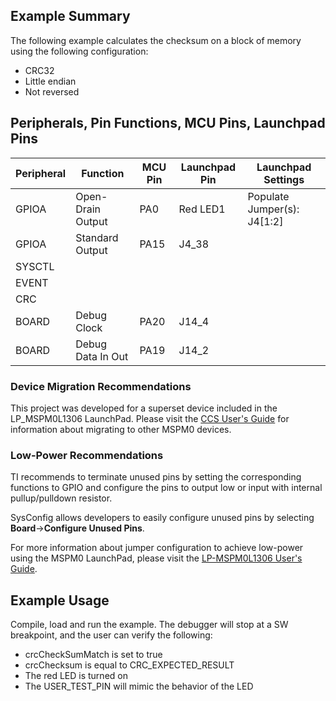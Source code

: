 ## Example Summary
The following example calculates the checksum on a block of memory using the
following configuration:
- CRC32
- Little endian
- Not reversed

## Peripherals, Pin Functions, MCU Pins, Launchpad Pins
| Peripheral | Function | MCU Pin | Launchpad Pin | Launchpad Settings |
| --- | --- | --- | --- | --- |
| GPIOA | Open-Drain Output | PA0 | Red LED1 | Populate Jumper(s): J4[1:2] |
| GPIOA | Standard Output | PA15 | J4_38 |  |
| SYSCTL |  |  |  |  |
| EVENT |  |  |  |  |
| CRC |  |  |  |  |
| BOARD | Debug Clock | PA20 | J14_4 |  |
| BOARD | Debug Data In Out | PA19 | J14_2 |  |

### Device Migration Recommendations
This project was developed for a superset device included in the LP_MSPM0L1306 LaunchPad. Please
visit the [CCS User's Guide](https://software-dl.ti.com/msp430/esd/MSPM0-SDK/latest/docs/english/tools/ccs_ide_guide/doc_guide/doc_guide-srcs/ccs_ide_guide.html#sysconfig-project-migration)
for information about migrating to other MSPM0 devices.

### Low-Power Recommendations
TI recommends to terminate unused pins by setting the corresponding functions to
GPIO and configure the pins to output low or input with internal
pullup/pulldown resistor.

SysConfig allows developers to easily configure unused pins by selecting **Board**→**Configure Unused Pins**.

For more information about jumper configuration to achieve low-power using the
MSPM0 LaunchPad, please visit the [LP-MSPM0L1306 User's Guide](https://www.ti.com/lit/slau869).

## Example Usage
Compile, load and run the example. The debugger will stop at a SW breakpoint,
and the user can verify the following:
- crcCheckSumMatch is set to true
- crcChecksum is equal to CRC_EXPECTED_RESULT
- The red LED is turned on
- The USER_TEST_PIN will mimic the behavior of the LED
